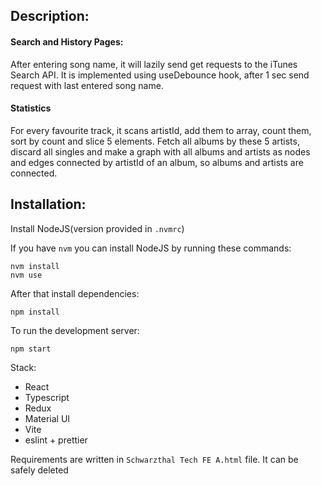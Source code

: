 ## Description:
#### Search and History Pages:
After entering song name, it will lazily send get requests to the iTunes Search API.
It is implemented using useDebounce hook, after 1 sec send request with last entered song name.
#### Statistics
For every favourite track, it scans artistId, add them to array, count them, sort by count and slice 5 elements. Fetch all albums by these 5 artists, discard all singles and make a graph with all albums and artists as nodes and edges connected by artistId of an album, so albums and artists are connected.
## Installation:
Install NodeJS(version provided in `.nvmrc`)

If you have `nvm` you can install NodeJS by running these commands:
```
nvm install
nvm use
```
After that install dependencies:
```
npm install
```
To run the development server:
```
npm start
```
Stack:
* React
* Typescript
* Redux
* Material UI
* Vite
* eslint + prettier

Requirements are written in `Schwarzthal Tech FE A.html` file. It can be safely deleted